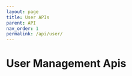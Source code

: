 ```yaml
---
layout: page
title: User APIs
parent: API
nav_order: 1
permalink: /api/user/
---
```


# User Management Apis

